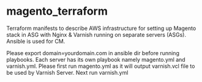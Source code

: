 # magento_terraform

Terraform manifests to describe AWS infrastructure for setting up Magento stack in ASG with Nginx & Varnish running on separate servers (ASGs). Ansible is used for CM.

Please export domain=yourdomain.com in ansible dir before running playbooks. Each server has its own playbook namely magento.yml and varnish.yml. Please first run magento.yml as it will output varnish.vcl file to be used by Varnish Server. Next run varnish.yml
